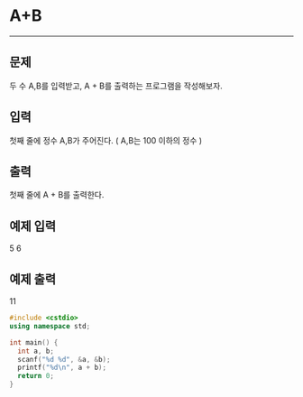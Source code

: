 # A+B

----------------------------------

## 문제

두 수 A,B를 입력받고, A + B를 출력하는 프로그램을 작성해보자.

## 입력

첫째 줄에 정수 A,B가 주어진다. ( A,B는 100 이하의 정수 )

## 출력

첫째 줄에 A + B를 출력한다.

## 예제 입력

5 6

## 예제 출력

11

```c++
#include <cstdio>
using namespace std;

int main() {
  int a, b;
  scanf("%d %d", &a, &b);
  printf("%d\n", a + b);
  return 0;
}
```